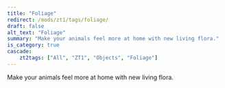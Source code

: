 ```yaml
---
title: "Foliage"
redirect: /mods/zt1/tags/foliage/
draft: false
alt_text: "Foliage"
summary: "Make your animals feel more at home with new living flora."
is_category: true
cascade:
    zt2tags: ["All", "ZT1", "Objects", "Foliage"]
---
```


Make your animals feel more at home with new living flora.